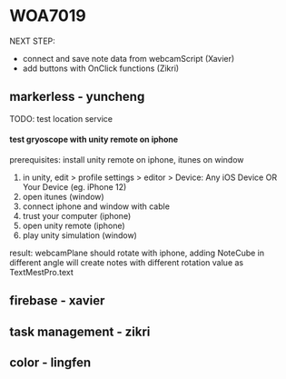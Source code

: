 # WOA7019

NEXT STEP: 

- connect and save note data from webcamScript (Xavier)
- add buttons with OnClick functions (Zikri)

## markerless - yuncheng

TODO: test location service

#### test gryoscope with unity remote on iphone

prerequisites: install unity remote on iphone, itunes on window

1. in unity, edit > profile settings > editor > Device: Any iOS Device OR Your Device (eg. iPhone 12)
2. open itunes (window)
3. connect iphone and window with cable
4. trust your computer (iphone)
5. open unity remote (iphone)
6. play unity simulation (window)

result: webcamPlane should rotate with iphone, adding NoteCube in different angle will create notes with different rotation value as TextMestPro.text

## firebase - xavier

## task management - zikri

## color - lingfen